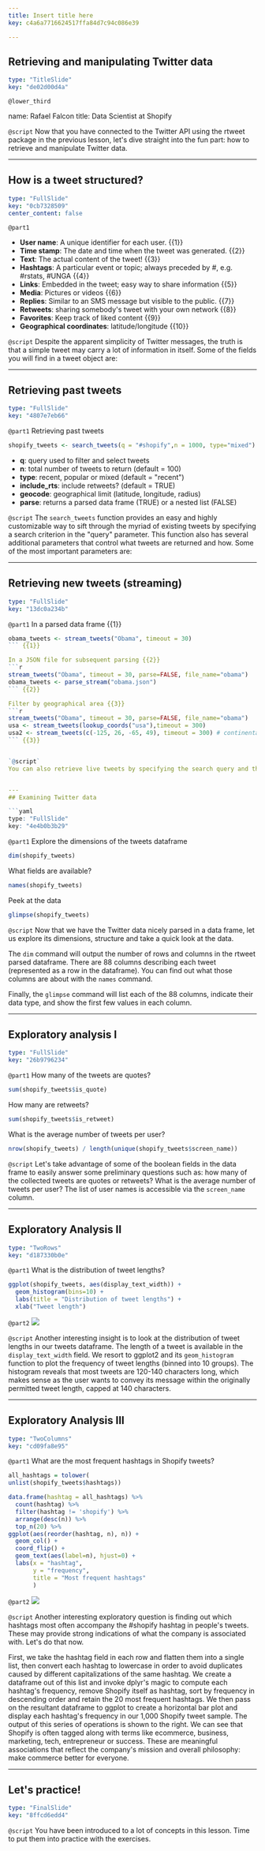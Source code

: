 ```yaml
---
title: Insert title here
key: c4a6a7716624517ffa84d7c94c086e39

---
```

## Retrieving and manipulating Twitter data

```yaml
type: "TitleSlide"
key: "de02d00d4a"
```

`@lower_third`

name: Rafael Falcon
title: Data Scientist at Shopify


`@script`
Now that you have connected to the Twitter API using the rtweet package in the previous lesson, let's dive straight into the fun part: how to retrieve and manipulate Twitter data.


---
## How is a tweet structured?

```yaml
type: "FullSlide"
key: "0cb7328509"
center_content: false
```

`@part1`
- **User name**: A unique identifier for each user. {{1}}
- **Time stamp**: The date and time when the tweet was generated. {{2}}
- **Text**: The actual content of the tweet! {{3}}
- **Hashtags**: A particular event or topic; always preceded by #, e.g. #rstats, #UNGA {{4}}
- **Links**: Embedded in the tweet; easy way to share information {{5}}
- **Media**: Pictures or videos {{6}}
- **Replies**: Similar to an SMS message but visible to the public. {{7}}
- **Retweets**: sharing somebody's tweet with your own network {{8}}
- **Favorites**: Keep track of liked content {{9}}
- **Geographical coordinates**: latitude/longitude {{10}}


`@script`
Despite the apparent simplicity of Twitter messages, the truth is that a simple tweet may carry a lot of information in itself. Some of the fields you will find in a tweet object are:


---
## Retrieving past tweets

```yaml
type: "FullSlide"
key: "4807e7eb66"
```

`@part1`
Retrieving past tweets 
```r
shopify_tweets <- search_tweets(q = "#shopify",n = 1000, type="mixed")
```

- **q**: query used to filter and select tweets
- **n**: total number of tweets to return (default = 100)
- **type**: recent, popular or mixed (default = "recent")
- **include_rts**: include retweets? (default = TRUE)
- **geocode**: geographical limit (latitude, longitude, radius)
- **parse**: returns a parsed data frame (TRUE) or a nested list (FALSE)


`@script`
The `search_tweets` function provides an easy and highly customizable way to sift through the myriad of existing tweets by specifying a search criterion in the "query" parameter. This function also has several additional parameters that control what tweets are returned and how. Some of the most important parameters are:


---
## Retrieving new tweets (streaming)

```yaml
type: "FullSlide"
key: "13dc0a234b"
```

`@part1`
In a parsed data frame {{1}}
```r
obama_tweets <- stream_tweets("Obama", timeout = 30)
``` {{1}}

In a JSON file for subsequent parsing {{2}}
```r
stream_tweets("Obama", timeout = 30, parse=FALSE, file_name="obama")
obama_tweets <- parse_stream("obama.json")
``` {{2}}

Filter by geographical area {{3}}
```r
stream_tweets("Obama", timeout = 30, parse=FALSE, file_name="obama")
usa <- stream_tweets(lookup_coords("usa"),timeout = 300)
usa2 <- stream_tweets(c(-125, 26, -65, 49), timeout = 300) # continental USA
``` {{3}}


`@script`
You can also retrieve live tweets by specifying the search query and the duration of the capture in seconds. The collected tweets are by default parsed into a dataframe, although they could also be saved in a JSON file for subsequent analysis. You may specify which geographical area you would like your tweets from.


---
## Examining Twitter data

```yaml
type: "FullSlide"
key: "4e4b0b3b29"
```

`@part1`
Explore the dimensions of the tweets dataframe
```r
dim(shopify_tweets)
```

What fields are available?
```r
names(shopify_tweets)
```

Peek at the data
```r
glimpse(shopify_tweets)
```


`@script`
Now that we have the Twitter data nicely parsed in a data frame, let us explore its dimensions, structure and take a quick look at the data.

The `dim` command will output the number of rows and columns in the rtweet parsed dataframe. There are 88 columns describing each tweet (represented as a row in the dataframe). You can find out what those columns are about with the `names` command.

Finally, the `glimpse` command will list each of the 88 columns, indicate their data type, and show the first few values in each column.


---
## Exploratory analysis I

```yaml
type: "FullSlide"
key: "26b9796234"
```

`@part1`
How many of the tweets are quotes? 
```r
sum(shopify_tweets$is_quote)
```
How many are retweets?
```r
sum(shopify_tweets$is_retweet)
```

What is the average number of tweets per user?
```r
nrow(shopify_tweets) / length(unique(shopify_tweets$screen_name))
```


`@script`
Let's take advantage of some of the boolean fields in the data frame to easily answer some preliminary questions such as: how many of the collected tweets are quotes or retweets? What is the average number of tweets per user? The list of user names is accessible via the `screen_name` column.


---
## Exploratory Analysis II

```yaml
type: "TwoRows"
key: "d187330b0e"
```

`@part1`
What is the distribution of tweet lengths?
```r
ggplot(shopify_tweets, aes(display_text_width)) + 
  geom_histogram(bins=10) + 
  labs(title = "Distribution of tweet lengths") + 
  xlab("Tweet length")
```


`@part2`
![](http://assets.datacamp.com/production/repositories/3914/datasets/87db3f43c9c8584fc1a460cdd4f1d342d74aa3f5/ch1-2-tweet-length-distribution.png)


`@script`
Another interesting insight is to look at the distribution of tweet lengths in our tweets dataframe. The length of a tweet is available in the `display_text_width` field. We resort to ggplot2 and its `geom_histogram` function to plot the frequency of tweet lengths (binned into 10 groups). The histogram reveals that most tweets are 120-140 characters long, which makes sense as the user wants to convey its message within the originally permitted tweet length, capped at 140 characters.


---
## Exploratory Analysis III

```yaml
type: "TwoColumns"
key: "cd09fa8e95"
```

`@part1`
What are the most frequent hashtags in Shopify tweets?
```r
all_hashtags = tolower(
unlist(shopify_tweets$hashtags))

data.frame(hashtag = all_hashtags) %>%
  count(hashtag) %>%
  filter(hashtag != 'shopify') %>%
  arrange(desc(n)) %>%
  top_n(20) %>%
ggplot(aes(reorder(hashtag, n), n)) +
  geom_col() +
  coord_flip() +
  geom_text(aes(label=n), hjust=0) +
  labs(x = "hashtag",
       y = "frequency",
       title = "Most frequent hashtags"
       )
```


`@part2`
![](http://assets.datacamp.com/production/repositories/3914/datasets/faacb628548022bb7c9bd25ef8825343f754efed/ch1-2-most-frequent-hashtags.png)


`@script`
Another interesting exploratory question is finding out which hashtags most often accompany the #shopify hashtag in people's tweets. These may provide strong indications of what the company is associated with. Let's do that now.

First, we take the hashtag field in each row and flatten them into a single list, then convert each hashtag to lowercase in order to avoid duplicates caused by different capitalizations of the same hashtag. We create a dataframe out of this list and invoke dplyr's magic to compute each hashtag's frequency, remove Shopify itself as hashtag, sort by frequency in descending order and retain the 20 most frequent hashtags. We then pass on the resultant dataframe to ggplot to create a horizontal bar plot and display each hashtag's frequency in our 1,000 Shopify tweet sample. The output of this series of operations is shown to the right. We can see that Shopify is often tagged along with terms like ecommerce, business, marketing, tech, entrepreneur or success. These are meaningful associations that reflect the company's mission and overall philosophy: make commerce better for everyone.


---
## Let's practice!

```yaml
type: "FinalSlide"
key: "8ffcd6edd4"
```

`@script`
You have been introduced to a lot of concepts in this lesson. Time to put them into practice with the exercises.

